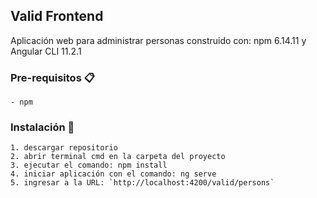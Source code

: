 ## Valid Frontend

Aplicación web para administrar personas
construido con: npm 6.14.11 y Angular CLI 11.2.1

### Pre-requisitos 📋

```
- npm
```
### Instalación 🔧

```
1. descargar repositorio
2. abrir terminal cmd en la carpeta del proyecto
3. ejecutar el comando: npm install
4. iniciar aplicación con el comando: ng serve
5. ingresar a la URL: `http://localhost:4200/valid/persons`
```
